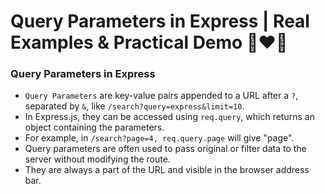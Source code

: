 # Query Parameters in Express | Real Examples & Practical Demo 🚀❤️‍🔥

### Query Parameters in Express

- `Query Parameters` are key-value pairs appended to a URL after a `?`, separated by `&`, like `/search?query=express&limit=10`.
- In Express.js, they can be accessed using `req.query`, which returns an object containing the parameters.
- For example, in `/search?page=4, req.query.page` will give "page".
- Query parameters are often used to pass original or filter data to the server without modifying the route.
- They are always a part of the URL and visible in the browser address bar.